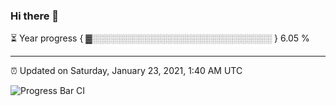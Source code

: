 ### Hi there 👋

⏳ Year progress { ▓░░░░░░░░░░░░░░░░░░░░░░░░░░░░░ } 6.05 %

---

⏰ Updated on Saturday, January 23, 2021, 1:40 AM UTC

![Progress Bar CI](https://github.com/arthurbuhl/arthurbuhl/workflows/Progress%20Bar%20CI/badge.svg)
